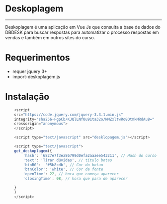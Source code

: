 # Deskoplagem
---
Deskoplagem é uma aplicação em Vue Js que consulta a base de dados do DBDESK para buscar respostas para automatizar o processo respostas em vendas e também em outros sites do curso.

# Requerimentos
- requer jquery 3+
- import-deskoplagem.js

# Instalação


``` js
    <script
    src="https://code.jquery.com/jquery-3.3.1.min.js"
    integrity="sha256-FgpCb/KJQlLNfOu91ta32o/NMZxltwRo8QtmkMRdAu8="
    crossorigin="anonymous">
    </script>

    <script type="text/javascript" src="desklopagem.js"></script>

    <script type="text/javascript">
    get_deskoplagem({
        'hash': '6827e7f3ea86799d0efa2aaaee543211', // Hash do curso
        'text': 'Tirar dúvidas', // titulo botao
        'btnBG':  '#5b8cdb', // Cor do botao
        'btnColor': 'white', // Cor da fonte
        'openTime': 22, // hora que começa aparecer
        'closingTime': 08, // hora que para de aparecer

    }
    )
    </script>

```
